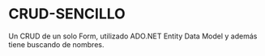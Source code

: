 # CRUD-SENCILLO
Un CRUD de un solo Form, utilizado ADO.NET Entity Data Model  y además tiene buscando de nombres.
